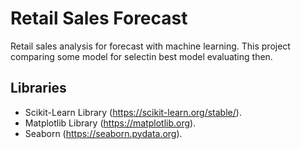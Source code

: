 # Retail Sales Forecast
Retail sales analysis for forecast with machine learning. This project comparing some model for selectin best model evaluating then.

## Libraries
- Scikit-Learn Library (https://scikit-learn.org/stable/).
- Matplotlib Library (https://matplotlib.org).
- Seaborn (https://seaborn.pydata.org).